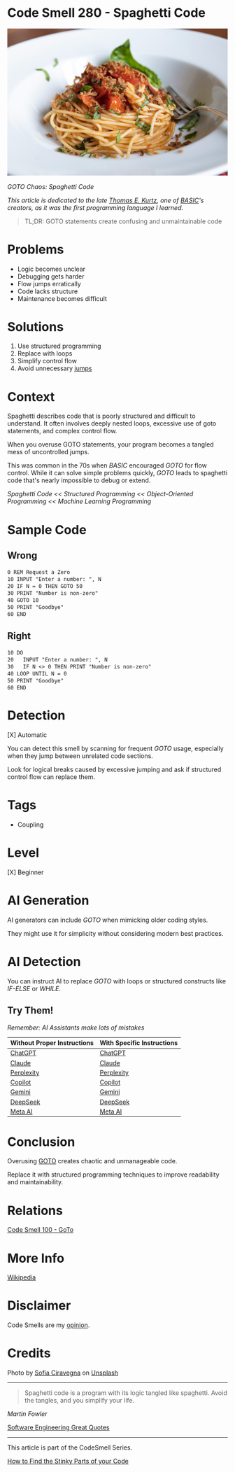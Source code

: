 # Code Smell 280 - Spaghetti Code

![Code Smell 280 - Spaghetti Code](Code%20Smell%20280%20-%20Spaghetti%20Code.jpg)

*GOTO Chaos: Spaghetti Code*

*This article is dedicated to the late [Thomas E. Kurtz](https://en.wikipedia.org/wiki/Thomas_E._Kurtz), one of [BASIC](https://en.wikipedia.org/wiki/BASIC)'s creators, as it was the first programming language I learned.*

> TL;DR: GOTO statements create confusing and unmaintainable code

# Problems

- Logic becomes unclear  
- Debugging gets harder  
- Flow jumps erratically  
- Code lacks structure  
- Maintenance becomes difficult 

# Solutions

1. Use structured programming
2. Replace with loops  
3. Simplify control flow  
4. Avoid unnecessary [jumps](https://github.com/mcsee/Software-Design-Articles/tree/main/Articles/Code%20Smells/Code%20Smell%20100%20-%20GoTo/readme.md)
 
# Context

Spaghetti describes code that is poorly structured and difficult to understand. It often involves deeply nested loops, excessive use of goto statements, and complex control flow. 

When you overuse GOTO statements, your program becomes a tangled mess of uncontrolled jumps. 

This was common in the 70s when *BASIC* encouraged *GOTO* for flow control. While it can solve simple problems quickly, *GOTO* leads to spaghetti code that's nearly impossible to debug or extend.

*Spaghetti Code << Structured Programming << Object-Oriented Programming << Machine Learning Programming*

# Sample Code

## Wrong

<!-- [Gist Url](https://gist.github.com/mcsee/3d7eece73ed40d88e25701b3dc9c5988) -->

```basic
0 REM Request a Zero
10 INPUT "Enter a number: ", N
20 IF N = 0 THEN GOTO 50
30 PRINT "Number is non-zero"
40 GOTO 10
50 PRINT "Goodbye"
60 END
```

## Right

<!-- [Gist Url](https://gist.github.com/mcsee/1d4e14095a2a844a7d659a2e9b94e348) -->

```basic
10 DO
20   INPUT "Enter a number: ", N
30   IF N <> 0 THEN PRINT "Number is non-zero"
40 LOOP UNTIL N = 0
50 PRINT "Goodbye"
60 END
```

# Detection

[X] Automatic 

You can detect this smell by scanning for frequent *GOTO* usage, especially when they jump between unrelated code sections. 

Look for logical breaks caused by excessive jumping and ask if structured control flow can replace them.

# Tags

- Coupling

# Level

[X] Beginner

# AI Generation

AI generators can include *GOTO* when mimicking older coding styles.

They might use it for simplicity without considering modern best practices.

# AI Detection

You can instruct AI to replace *GOTO* with loops or structured constructs like *IF-ELSE* or *WHILE*.

## Try Them!

*Remember: AI Assistants make lots of mistakes*

| Without Proper Instructions    | With Specific Instructions |
| -------- | ------- |
| [ChatGPT](https://chat.openai.com/?q=Correct+and+explain+this+code%3A+%60%60%60basic%0D%0A0+REM+Request+a+Zero%0D%0A10+INPUT+%22Enter+a+number%3A+%22%2C+N%0D%0A20+IF+N+%3D+0+THEN+GOTO+50%0D%0A30+PRINT+%22Number+is+non-zero%22%0D%0A40+GOTO+10%0D%0A50+PRINT+%22Goodbye%22%0D%0A60+END%0D%0A%60%60%60) | [ChatGPT](https://chat.openai.com/?q=Convert+it+to+more+declarative+avoiding+Gotos%3A+%60%60%60basic%0D%0A0+REM+Request+a+Zero%0D%0A10+INPUT+%22Enter+a+number%3A+%22%2C+N%0D%0A20+IF+N+%3D+0+THEN+GOTO+50%0D%0A30+PRINT+%22Number+is+non-zero%22%0D%0A40+GOTO+10%0D%0A50+PRINT+%22Goodbye%22%0D%0A60+END%0D%0A%60%60%60) |
| [Claude](https://claude.ai/new?q=Correct+and+explain+this+code%3A+%60%60%60basic%0D%0A0+REM+Request+a+Zero%0D%0A10+INPUT+%22Enter+a+number%3A+%22%2C+N%0D%0A20+IF+N+%3D+0+THEN+GOTO+50%0D%0A30+PRINT+%22Number+is+non-zero%22%0D%0A40+GOTO+10%0D%0A50+PRINT+%22Goodbye%22%0D%0A60+END%0D%0A%60%60%60) | [Claude](https://claude.ai/new?q=Convert+it+to+more+declarative+avoiding+Gotos%3A+%60%60%60basic%0D%0A0+REM+Request+a+Zero%0D%0A10+INPUT+%22Enter+a+number%3A+%22%2C+N%0D%0A20+IF+N+%3D+0+THEN+GOTO+50%0D%0A30+PRINT+%22Number+is+non-zero%22%0D%0A40+GOTO+10%0D%0A50+PRINT+%22Goodbye%22%0D%0A60+END%0D%0A%60%60%60) |
| [Perplexity](https://www.perplexity.ai/?q=Correct+and+explain+this+code%3A+%60%60%60basic%0D%0A0+REM+Request+a+Zero%0D%0A10+INPUT+%22Enter+a+number%3A+%22%2C+N%0D%0A20+IF+N+%3D+0+THEN+GOTO+50%0D%0A30+PRINT+%22Number+is+non-zero%22%0D%0A40+GOTO+10%0D%0A50+PRINT+%22Goodbye%22%0D%0A60+END%0D%0A%60%60%60) | [Perplexity](https://www.perplexity.ai/?q=Convert+it+to+more+declarative+avoiding+Gotos%3A+%60%60%60basic%0D%0A0+REM+Request+a+Zero%0D%0A10+INPUT+%22Enter+a+number%3A+%22%2C+N%0D%0A20+IF+N+%3D+0+THEN+GOTO+50%0D%0A30+PRINT+%22Number+is+non-zero%22%0D%0A40+GOTO+10%0D%0A50+PRINT+%22Goodbye%22%0D%0A60+END%0D%0A%60%60%60) |
| [Copilot](https://www.bing.com/chat?showconv=1&sendquery=1&q=Correct+and+explain+this+code%3A+%60%60%60basic%0D%0A0+REM+Request+a+Zero%0D%0A10+INPUT+%22Enter+a+number%3A+%22%2C+N%0D%0A20+IF+N+%3D+0+THEN+GOTO+50%0D%0A30+PRINT+%22Number+is+non-zero%22%0D%0A40+GOTO+10%0D%0A50+PRINT+%22Goodbye%22%0D%0A60+END%0D%0A%60%60%60) | [Copilot](https://www.bing.com/chat?showconv=1&sendquery=1&q=Convert+it+to+more+declarative+avoiding+Gotos%3A+%60%60%60basic%0D%0A0+REM+Request+a+Zero%0D%0A10+INPUT+%22Enter+a+number%3A+%22%2C+N%0D%0A20+IF+N+%3D+0+THEN+GOTO+50%0D%0A30+PRINT+%22Number+is+non-zero%22%0D%0A40+GOTO+10%0D%0A50+PRINT+%22Goodbye%22%0D%0A60+END%0D%0A%60%60%60) |
| [Gemini](https://gemini.google.com/?q=Correct+and+explain+this+code%3A+%60%60%60basic%0D%0A0+REM+Request+a+Zero%0D%0A10+INPUT+%22Enter+a+number%3A+%22%2C+N%0D%0A20+IF+N+%3D+0+THEN+GOTO+50%0D%0A30+PRINT+%22Number+is+non-zero%22%0D%0A40+GOTO+10%0D%0A50+PRINT+%22Goodbye%22%0D%0A60+END%0D%0A%60%60%60) | [Gemini](https://gemini.google.com/?q=Convert+it+to+more+declarative+avoiding+Gotos%3A+%60%60%60basic%0D%0A0+REM+Request+a+Zero%0D%0A10+INPUT+%22Enter+a+number%3A+%22%2C+N%0D%0A20+IF+N+%3D+0+THEN+GOTO+50%0D%0A30+PRINT+%22Number+is+non-zero%22%0D%0A40+GOTO+10%0D%0A50+PRINT+%22Goodbye%22%0D%0A60+END%0D%0A%60%60%60) | 
| [DeepSeek](https://chat.deepseek.com/?q=Correct+and+explain+this+code%3A+%60%60%60basic%0D%0A0+REM+Request+a+Zero%0D%0A10+INPUT+%22Enter+a+number%3A+%22%2C+N%0D%0A20+IF+N+%3D+0+THEN+GOTO+50%0D%0A30+PRINT+%22Number+is+non-zero%22%0D%0A40+GOTO+10%0D%0A50+PRINT+%22Goodbye%22%0D%0A60+END%0D%0A%60%60%60) | [DeepSeek](https://chat.deepseek.com/?q=Convert+it+to+more+declarative+avoiding+Gotos%3A+%60%60%60basic%0D%0A0+REM+Request+a+Zero%0D%0A10+INPUT+%22Enter+a+number%3A+%22%2C+N%0D%0A20+IF+N+%3D+0+THEN+GOTO+50%0D%0A30+PRINT+%22Number+is+non-zero%22%0D%0A40+GOTO+10%0D%0A50+PRINT+%22Goodbye%22%0D%0A60+END%0D%0A%60%60%60) | 
| [Meta AI](https://www.meta.ai/chat?q=Correct+and+explain+this+code%3A+%60%60%60basic%0D%0A0+REM+Request+a+Zero%0D%0A10+INPUT+%22Enter+a+number%3A+%22%2C+N%0D%0A20+IF+N+%3D+0+THEN+GOTO+50%0D%0A30+PRINT+%22Number+is+non-zero%22%0D%0A40+GOTO+10%0D%0A50+PRINT+%22Goodbye%22%0D%0A60+END%0D%0A%60%60%60) | [Meta AI](https://www.meta.ai/?q=Convert+it+to+more+declarative+avoiding+Gotos%3A+%60%60%60basic%0D%0A0+REM+Request+a+Zero%0D%0A10+INPUT+%22Enter+a+number%3A+%22%2C+N%0D%0A20+IF+N+%3D+0+THEN+GOTO+50%0D%0A30+PRINT+%22Number+is+non-zero%22%0D%0A40+GOTO+10%0D%0A50+PRINT+%22Goodbye%22%0D%0A60+END%0D%0A%60%60%60) | 

# Conclusion

Overusing [GOTO](https://github.com/mcsee/Software-Design-Articles/tree/main/Articles/Code%20Smells/Code%20Smell%20100%20-%20GoTo/readme.md) creates chaotic and unmanageable code. 

Replace it with structured programming techniques to improve readability and maintainability.

# Relations

[Code Smell 100 - GoTo](https://github.com/mcsee/Software-Design-Articles/tree/main/Articles/Code%20Smells/Code%20Smell%20100%20-%20GoTo/readme.md)

# More Info

[Wikipedia](https://en.wikipedia.org/wiki/BASIC)

# Disclaimer

Code Smells are my [opinion](https://github.com/mcsee/Software-Design-Articles/tree/main/Articles/Blogging/I%20Wrote%20More%20than%2090%20Articles%20on%202021%20Here%20is%20What%20I%20Learned/readme.md).

# Credits

Photo by [Sofia Ciravegna](https://unsplash.com/@sociravegna) on [Unsplash](https://unsplash.com/photos/a-plate-of-spaghetti-with-meat-and-tomato-sauce-khQeenz99H0)      
  
* * *

> Spaghetti code is a program with its logic tangled like spaghetti. Avoid the tangles, and you simplify your life.

_Martin Fowler_
 
[Software Engineering Great Quotes](https://github.com/mcsee/Software-Design-Articles/tree/main/Articles/Quotes/Software%20Engineering%20Great%20Quotes/readme.md)

* * *

This article is part of the CodeSmell Series.

[How to Find the Stinky Parts of your Code](https://github.com/mcsee/Software-Design-Articles/tree/main/Articles/Code%20Smells/How%20to%20Find%20the%20Stinky%20parts%20of%20your%20Code/readme.md)
